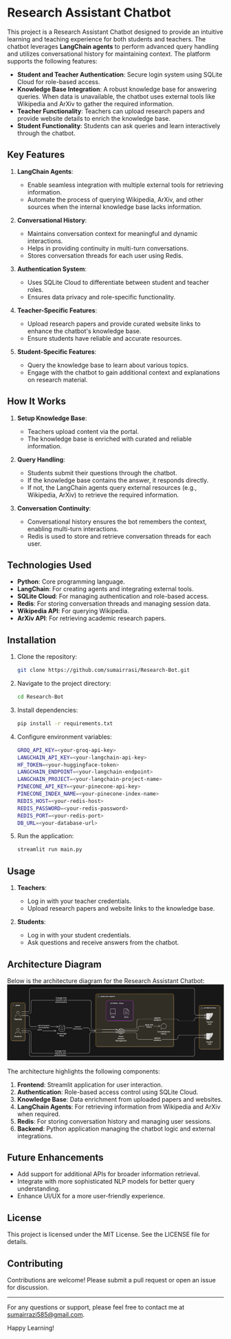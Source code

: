 # Research Assistant Chatbot

This project is a Research Assistant Chatbot designed to provide an intuitive learning and teaching experience for both students and teachers. The chatbot leverages **LangChain agents** to perform advanced query handling and utilizes conversational history for maintaining context. The platform supports the following features:

- **Student and Teacher Authentication**: Secure login system using SQLite Cloud for role-based access.
- **Knowledge Base Integration**: A robust knowledge base for answering queries. When data is unavailable, the chatbot uses external tools like Wikipedia and ArXiv to gather the required information.
- **Teacher Functionality**: Teachers can upload research papers and provide website details to enrich the knowledge base.
- **Student Functionality**: Students can ask queries and learn interactively through the chatbot.

## Key Features

1. **LangChain Agents**:

   - Enable seamless integration with multiple external tools for retrieving information.
   - Automate the process of querying Wikipedia, ArXiv, and other sources when the internal knowledge base lacks information.
2. **Conversational History**:

   - Maintains conversation context for meaningful and dynamic interactions.
   - Helps in providing continuity in multi-turn conversations.
   - Stores conversation threads for each user using Redis.
3. **Authentication System**:

   - Uses SQLite Cloud to differentiate between student and teacher roles.
   - Ensures data privacy and role-specific functionality.
4. **Teacher-Specific Features**:

   - Upload research papers and provide curated website links to enhance the chatbot's knowledge base.
   - Ensure students have reliable and accurate resources.
5. **Student-Specific Features**:

   - Query the knowledge base to learn about various topics.
   - Engage with the chatbot to gain additional context and explanations on research material.

## How It Works

1. **Setup Knowledge Base**:

   - Teachers upload content via the portal.
   - The knowledge base is enriched with curated and reliable information.
2. **Query Handling**:

   - Students submit their questions through the chatbot.
   - If the knowledge base contains the answer, it responds directly.
   - If not, the LangChain agents query external resources (e.g., Wikipedia, ArXiv) to retrieve the required information.
3. **Conversation Continuity**:

   - Conversational history ensures the bot remembers the context, enabling multi-turn interactions.
   - Redis is used to store and retrieve conversation threads for each user.

## Technologies Used

- **Python**: Core programming language.
- **LangChain**: For creating agents and integrating external tools.
- **SQLite Cloud**: For managing authentication and role-based access.
- **Redis**: For storing conversation threads and managing session data.
- **Wikipedia API**: For querying Wikipedia.
- **ArXiv API**: For retrieving academic research papers.

## Installation

1. Clone the repository:
   ```bash
   git clone https://github.com/sumairrasi/Research-Bot.git
   ```
2. Navigate to the project directory:
   ```bash
   cd Research-Bot
   ```
3. Install dependencies:
   ```bash
   pip install -r requirements.txt
   ```
4. Configure environment variables:
   ```bash
   GROQ_API_KEY=<your-groq-api-key>
   LANGCHAIN_API_KEY=<your-langchain-api-key>
   HF_TOKEN=<your-huggingface-token>
   LANGCHAIN_ENDPOINT=<your-langchain-endpoint>
   LANGCHAIN_PROJECT=<your-langchain-project-name>
   PINECONE_API_KEY=<your-pinecone-api-key>
   PINECONE_INDEX_NAME=<your-pinecone-index-name>
   REDIS_HOST=<your-redis-host>
   REDIS_PASSWORD=<your-redis-password>
   REDIS_PORT=<your-redis-port>
   DB_URL=<your-database-url>
   ```
5. Run the application:
   ```bash
   streamlit run main.py
   ```

## Usage

1. **Teachers**:

   - Log in with your teacher credentials.
   - Upload research papers and website links to the knowledge base.
2. **Students**:

   - Log in with your student credentials.
   - Ask questions and receive answers from the chatbot.


## Architecture Diagram

Below is the architecture diagram for the Research Assistant Chatbot:
![Architecture Diagram](assets/diagram.png)

The architecture highlights the following components:
1. **Frontend**: Streamlit application for user interaction.
2. **Authentication**: Role-based access control using SQLite Cloud.
3. **Knowledge Base**: Data enrichment from uploaded papers and websites.
4. **LangChain Agents**: For retrieving information from Wikipedia and ArXiv when required.
5. **Redis**: For storing conversation history and managing user sessions.
6. **Backend**: Python application managing the chatbot logic and external integrations.

## Future Enhancements

- Add support for additional APIs for broader information retrieval.
- Integrate with more sophisticated NLP models for better query understanding.
- Enhance UI/UX for a more user-friendly experience.

## License

This project is licensed under the MIT License. See the LICENSE file for details.

## Contributing

Contributions are welcome! Please submit a pull request or open an issue for discussion.

---

For any questions or support, please feel free to contact me at [sumairrazi585@gmail.com](mailto:sumairrazi585@gmail.com).

Happy Learning!

